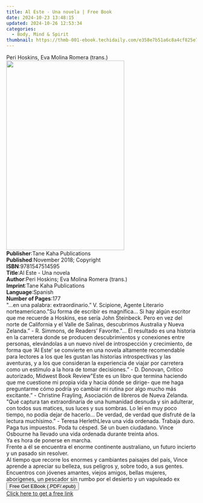 ```yaml
---
title: Al Este - Una novela | Free Book
date: 2024-10-23 13:48:15
updated: 2024-10-26 12:53:34
categories:
  - Body, Mind & Spirit
thumbnail: https://thmb-001-ebook.techidaily.com/e358e7b51a6c8a4cf825e72353a812edae5667fca20e3dcf15b25b2e117abc07.jpg
---
```

<main id="book-container">
  <div class="flex flex-col">
    <div class="book-brief flex-1 py-6 px-4 sm:p-6 md:py-10 md:px-8">
      <!-- brief-->
      <div class="book-brief-main">
        Peri Hoskins, Eva Molina Romera (trans.)
      </div>
    </div>
    <div
      class="book-meta-info flex-1 grid gap-4 col-start-1 col-end-3 row-start-1 sm:mb-6 sm:grid-cols-4 lg:gap-6 lg:col-start-2 lg:row-end-6 lg:row-span-6 lg:mb-0"
    >
      <div
        class="book-meta-info-left place-content-center mt-4 p-4 text-sm leading-6 col-start-2 col-span-2 dark:text-slate-400"
      >
        <img
          class="w-full h-500 object-cover rounded-lg sm:h-255 sm:col-span-2 lg:col-span-full"
          src="https://img-001-ebook.techidaily.com/3bc6150e6eaec07b3e9a42991bef1d01831018aa292123fdbef50f20aec3f8bf.jpg"
          alt=""
          width="312"
          height="500"
        />
      </div>
      <div
        class="book-meta-info-right mt-2 col-start-1 row-start-2 col-span-3 self-center"
      >
        <!-- meta data  -->
        <div class="flex flex-col px-4 md:px-8">
          <div class="flex-1">
            <strong>Publisher</strong>:<span class="px-2"
              >Tane Kaha Publications</span
            >
          </div>
          <div class="flex-1">
            <strong>Published</strong>:<span class="px-2"
              >November 2018; Copyright</span
            >
          </div>
          <div class="flex-1">
            <strong>ISBN</strong>:<span class="px-2">9781547514595</span>
          </div>
          <div class="flex-1">
            <strong>Title</strong>:<span class="px-2"
              >Al Este - Una novela</span
            >
          </div>
          <div class="flex-1">
            <strong>Author</strong>:<span class="px-2"
              >Peri Hoskins; Eva Molina Romera (trans.)</span
            >
          </div>
          <div class="flex-1">
            <strong>Imprint</strong>:<span class="px-2"
              >Tane Kaha Publications</span
            >
          </div>
          <div class="flex-1">
            <strong>Language</strong>:<span class="px-2">Spanish</span>
          </div>
          <div class="flex-1">
            <strong>Number of Pages</strong>:<span class="px-2">177</span>
          </div>
        </div>
      </div>
    </div>
    <div class="book-description flex-1 py-6 px-4 sm:p-6 md:py-10 md:px-8">
      <div class="book-description-main">
        <div accordion-content="" id="description">
          "...en una palabra: extraordinario.” V. Scipione, Agente Literario
          norteamericano."Su&nbsp;forma de escribir es magnífica… Si hay algún
          escritor que me recuerde a Hoskins, ese sería John Steinbeck. Pero en
          vez del norte de California y el Valle de Salinas, descubrimos
          Australia y Nueva Zelanda.” - R. Simmons, de Readers’ Favorite."... El
          resultado es una historia en la&nbsp;carretera donde se producen
          descubrimientos y conexiones entre personas, elevándolas a un nuevo
          nivel de introspección y crecimiento, de forma que ‘Al Este’ se
          convierte en una novela altamente recomendable para lectores a los que
          les gustan las historias introspectivas y las aventuras, y a los que
          consideran la experiencia de viajar por carretera como un estímulo a
          la hora de tomar decisiones.” - D. Donovan, Crítico autorizado,
          Midwest Book Review"Este es un libro que termina haciendo que me
          cuestione mi propia vida y hacia dónde se dirige- que me haga
          preguntarme cómo podría yo cambiar mi rutina por algo mucho más
          excitante.” - Christine Frayling, Asociación de libreros de Nueva
          Zelanda.<br />"Qué captura tan extraordinaria&nbsp;de una humanidad
          desnuda y sin adulterar, con todos sus matices, sus luces y sus
          sombras. Lo leí en muy poco tiempo, no podía dejar de hacerlo… De
          verdad, de verdad que disfruté de la lectura muchísimo.” - Teresa
          HerlethLleva una vida ordenada. Trabaja duro. Paga tus impuestos. Poda
          tu césped. Sé un buen ciudadano. Vince Osbourne ha llevado una vida
          ordenada durante treinta años.<br />Ya es hora de ponerse en
          marcha.<br />Frente a él se encuentra el enorme continente
          australiano, un futuro incierto y un pasado sin resolver.<br />Al
          tiempo que recorre los enormes y cambiantes paisajes del país, Vince
          aprende a apreciar su belleza, sus peligros y, sobre todo, a sus
          gentes.<br />Encuentros con jóvenes amantes, viejos amigos, bellas
          mujeres, aborígenes, un pescador sin rumbo por el desierto y un
          vapuleado ex
        </div>
        <div class="accordion-fader"></div>
      </div>
    </div>
    <div class="book-excerpts flex-1 py-6 px-4 sm:p-6 md:py-10 md:px-8"></div>
    <div
      class="book-about-author flex-1 py-6 px-4 sm:p-6 md:py-10 md:px-8"
    ></div>
    <div class="book-free-get flex-1 py-6 px-4 sm:p-6 md:py-10 md:px-8">
      <button
        id="btn-free-get"
        class="bg-blue-500 hover:bg-blue-700 text-white font-bold py-2 px-4 rounded"
      >
        Free Get EBook (.PDF/.epub)
      </button>
      <div id="countdown-display" class="px-2 text-lg mt-2"></div>
      <a
        id="free-link"
        class="hidden bg-blue-500 hover:bg-blue-700 text-white font-bold py-2 px-4 rounded"
        href="https://www.ebooks.com/en-us/book/209526700/al-este-una-novela/peri-hoskins/"
        target="_blank"
        >Click here to get a free link</a
      >
    </div>
    <script>
      let countdownTime = 0;
      let countdownInterval = null;
      document
        .getElementById('btn-free-get')
        .addEventListener('click', startCountdown);
      function startCountdown() {
        countdownTime = new Date().getTime() + 60000 * 3;
        countdownInterval = setInterval(updateCountdown, 1000);
        document.getElementById('btn-free-get').disabled = true;
        document
          .getElementById('btn-free-get')
          .classList.add('bg-gray-500', 'cursor-not-allowed');
      }
      function updateCountdown() {
        let currentTime = new Date().getTime();
        let timeLeft = countdownTime - currentTime;
        let secondsLeft = Math.floor(timeLeft / 1000);
        document.getElementById('countdown-display').innerHTML =
          `Remaining time: ${secondsLeft} seconds.`;
        if (secondsLeft <= 0) {
          clearInterval(countdownInterval);
          document.getElementById('btn-free-get').classList.add('hidden');
          document.getElementById('free-link').classList.remove('hidden');
          document.getElementById('countdown-display').innerHTML = '';
        }
      }
    </script>
  </div>
</main>
